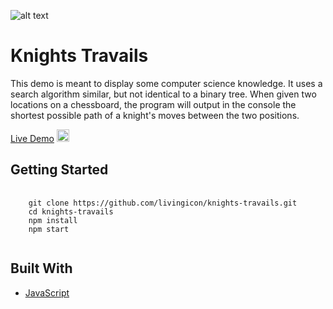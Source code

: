 ![alt text](https://github.com/livingicon/knights-travail/blob/main/src/images/knights-travail.png?raw=true)

<h1>Knights Travails</h1>

<p>This demo is meant to display some computer science knowledge. It uses a search algorithm similar, but not identical to a binary tree. When given two locations on a chessboard, the program will output in the console the shortest possible path of a knight's moves between the two positions.</p>

<a href="https://livingicon.github.io/knights-travails/" rel="nofollow">Live Demo</a>
<img class="emoji" alt="point_left" height="20" width="20" src="https://github.githubassets.com/images/icons/emoji/unicode/1f448.png">

<h2>Getting Started</h2>

<pre class="notranslate">
  <code>
    git clone https://github.com/livingicon/knights-travails.git
    cd knights-travails
    npm install
    npm start
  </code>
</pre>

<h2>Built With</h2>

<ul dir="auto">
  <li><a href="https://developer.mozilla.org/en-US/docs/Web/JavaScript" rel="nofollow">JavaScript</a></li>
</ul>